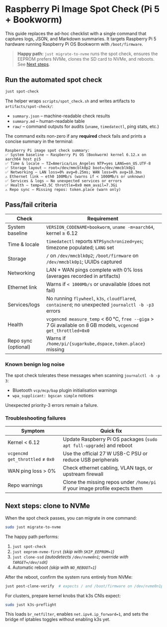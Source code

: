 # Raspberry Pi Image Spot Check (Pi 5 + Bookworm)

This guide replaces the ad-hoc checklist with a single command that captures logs,
JSON, and Markdown summaries. It targets Raspberry Pi 5 hardware running Raspberry
Pi OS Bookworm with `/boot/firmware`.

> **Happy path:** `just migrate-to-nvme` runs the spot check, ensures the EEPROM
> prefers NVMe, clones the SD card to NVMe, and reboots. See [Next steps](#next-steps-clone-to-nvme).

## Run the automated spot check

```bash
just spot-check
```

The helper wraps `scripts/spot_check.sh` and writes artifacts to
`artifacts/spot-check/`:

- `summary.json` – machine-readable check results
- `summary.md` – human-readable table
- `raw/` – command outputs for audits (`uname`, `timedatectl`, ping stats, etc.)

The command exits non-zero if any **required** check fails and prints a concise
summary in the terminal:

```
Raspberry Pi image spot check summary:
✅ System baseline — Raspberry Pi OS (Bookworm) kernel 6.12.x on aarch64 host pi5
✅ Time & locale — TZ=America/Los_Angeles NTP=yes LANG=en_US.UTF-8
✅ Storage layout — root=/dev/mmcblk0p2 boot=/dev/mmcblk0p1
✅ Networking — LAN loss=0% avg=0.25ms; WAN loss=0% avg=18.3ms
⚠️ Ethernet link — eth0 100Mb/s (warns if < 1000Mb/s or unknown)
✅ Services & logs — No unexpected services or errors
✅ Health — temp=43.5C throttle=0x0 mem_avail=7.3Gi
⚠️ Repo sync — Missing repos: token.place (warn only)
```

## Pass/fail criteria

| Check | Requirement |
| --- | --- |
| System baseline | `VERSION_CODENAME=bookworm`, `uname -m=aarch64`, kernel ≥ 6.12 |
| Time & locale | `timedatectl` reports `NTPSynchronized=yes`; timezone populated; `LANG` set |
| Storage | `/` on `/dev/mmcblk0p2`; `/boot/firmware` on `/dev/mmcblk0p1`; UUIDs captured |
| Networking | LAN + WAN pings complete with 0% loss (averages recorded in artifacts) |
| Ethernet link | Warns if `< 1000Mb/s` or unavailable (does not fail) |
| Services/logs | No running `flywheel`, `k3s`, `cloudflared`, `containerd`; no unexpected `journalctl -b -p3` errors |
| Health | `vcgencmd measure_temp` < 60 °C, `free --giga` > 7 Gi available on 8 GB models, `vcgencmd get_throttled=0x0` |
| Repo sync (optional) | Warns if `/home/pi/{sugarkube,dspace,token.place}` missing |

### Known benign log noise

The spot check tolerates these messages when scanning `journalctl -b -p 3`:

- Bluetooth `vcp/mcp/bap` plugin initialisation warnings
- `wpa_supplicant: bgscan simple` notices

Unexpected priority-3 errors remain a failure.

### Troubleshooting failures

| Symptom | Quick fix |
| --- | --- |
| Kernel < 6.12 | Update Raspberry Pi OS packages (`sudo apt full-upgrade`) and reboot |
| `vcgencmd get_throttled` ≠ `0x0` | Use the official 27 W USB-C PSU or reduce USB peripherals |
| WAN ping loss > 0% | Check ethernet cabling, VLAN tags, or upstream firewall |
| Repo warnings | Clone the missing repos under `/home/pi` if your image profile expects them |

## Next steps: clone to NVMe

When the spot check passes, you can migrate in one command:

```bash
sudo just migrate-to-nvme
```

The happy path performs:

1. `just spot-check`
2. `just eeprom-nvme-first` *(skip with `SKIP_EEPROM=1`)*
3. `just clone-ssd` *(autodetects `/dev/nvme0n1`; override with `TARGET=/dev/sdX`)*
4. Automatic reboot *(skip with `NO_REBOOT=1`)*

After the reboot, confirm the system runs entirely from NVMe:

```bash
just post-clone-verify  # expects / and /boot/firmware on /dev/nvme0n1p{2,1}
```

For clusters, prepare kernel knobs that k3s CNIs expect:

```bash
sudo just k3s-preflight
```

This loads `br_netfilter`, enables `net.ipv4.ip_forward=1`, and sets the bridge
nf iptables toggles without enabling k3s yet.
